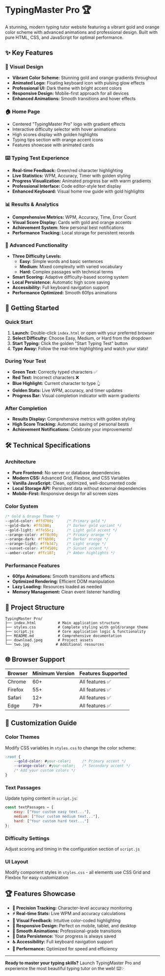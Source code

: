 # TypingMaster Pro 🏆

A stunning, modern typing tutor website featuring a vibrant gold and orange color scheme with advanced animations and professional design. Built with pure HTML, CSS, and JavaScript for optimal performance.

## ✨ Key Features

### 🎨 **Visual Design**
- **Vibrant Color Scheme:** Stunning gold and orange gradients throughout
- **Animated Logo:** Floating keyboard icon with pulsing glow effects
- **Professional UI:** Dark theme with bright accent colors
- **Responsive Design:** Mobile-first approach for all devices
- **Enhanced Animations:** Smooth transitions and hover effects

### 🏠 **Home Page**
- Centered "TypingMaster Pro" logo with gradient effects
- Interactive difficulty selector with hover animations
- High scores display with golden highlights
- Typing tips section with orange accent icons
- Features showcase with animated cards

### ⌨️ **Typing Test Experience**
- **Real-time Feedback:** Green/red character highlighting
- **Live Statistics:** WPM, Accuracy, Timer with golden styling
- **Progress Visualization:** Animated progress bar with warm gradients
- **Professional Interface:** Code editor-style text display
- **Enhanced Keyboard:** Visual home row guide with gold highlights

### 📊 **Results & Analytics**
- **Comprehensive Metrics:** WPM, Accuracy, Time, Error Count
- **Visual Score Display:** Cards with gold and orange accents
- **Achievement System:** New personal best notifications
- **Performance Tracking:** Local storage for persistent records

### 🎯 **Advanced Functionality**
- **Three Difficulty Levels:**
  - **Easy:** Simple words and basic sentences
  - **Medium:** Mixed complexity with varied vocabulary
  - **Hard:** Complex passages with technical terms
- **Smart Scoring:** Adaptive difficulty-based scoring system
- **Local Persistence:** Automatic high score saving
- **Accessibility:** Full keyboard navigation support
- **Performance Optimized:** Smooth 60fps animations

## 🚀 Getting Started

### **Quick Start**
1. **Launch:** Double-click `index.html` or open with your preferred browser
2. **Select Difficulty:** Choose Easy, Medium, or Hard from the dropdown
3. **Start Typing:** Click the golden "Start Typing Test" button
4. **Type Away:** Follow the real-time highlighting and watch your stats!

### **During Your Test**
- **Green Text:** Correctly typed characters ✅
- **Red Text:** Incorrect characters ❌
- **Blue Highlight:** Current character to type 👆
- **Golden Stats:** Live WPM, accuracy, and timer updates
- **Progress Bar:** Visual completion indicator with warm gradients

### **After Completion**
- **Results Display:** Comprehensive metrics with golden styling
- **High Score Tracking:** Automatic saving of personal bests
- **Achievement Notifications:** Celebrate your improvements!

## 🛠️ Technical Specifications

### **Architecture**
- **Pure Frontend:** No server or database dependencies
- **Modern CSS:** Advanced Grid, Flexbox, and CSS Variables
- **Vanilla JavaScript:** Clean, optimized, well-documented code
- **Local Storage API:** Persistent data without external dependencies
- **Mobile-First:** Responsive design for all screen sizes

### **Color System**
```css
/* Gold & Orange Theme */
--gold-color: #ffd700;      /* Primary gold */
--gold-dark: #ffb300;       /* Darker gold variant */
--gold-light: #ffe55c;      /* Light gold accent */
--orange-color: #ff8c00;    /* Primary orange */
--orange-dark: #ff6b00;     /* Darker orange */
--orange-light: #ffb347;    /* Light orange */
--sunset-color: #ff4500;    /* Sunset accent */
--amber-color: #ffc107;     /* Amber highlights */
```

### **Performance Features**
- **60fps Animations:** Smooth transitions and effects
- **Optimized Rendering:** Efficient DOM manipulation
- **Lazy Loading:** Resources loaded as needed
- **Memory Management:** Clean event listener handling

## 📁 Project Structure

```
TypingMaster Pro/
├── index.html          # Main application structure
├── styles.css          # Complete styling with gold/orange theme
├── script.js           # Core application logic & functionality
├── README.md           # Comprehensive documentation
├── download.jpeg       # Project assets
└── two.jpg            # Additional resources
```

## 🌐 Browser Support

| Browser | Minimum Version | Features Supported |
|---------|----------------|--------------------|
| Chrome  | 60+            | All features ✅    |
| Firefox | 55+            | All features ✅    |
| Safari  | 12+            | All features ✅    |
| Edge    | 79+            | All features ✅    |

## 🎨 Customization Guide

### **Color Themes**
Modify CSS variables in `styles.css` to change the color scheme:
```css
:root {
    --gold-color: #your-color;     /* Primary accent */
    --orange-color: #your-color;   /* Secondary accent */
    /* Add your custom colors */
}
```

### **Text Passages**
Update typing content in `script.js`:
```javascript
const textPassages = {
    easy: ["Your custom easy text..."],
    medium: ["Your custom medium text..."],
    hard: ["Your custom hard text..."]
};
```

### **Difficulty Settings**
Adjust scoring and timing in the configuration section of `script.js`

### **UI Layout**
Modify component styles in `styles.css` - all elements use CSS Grid and Flexbox for easy customization

## 🏆 Features Showcase

- **🎯 Precision Tracking:** Character-level accuracy monitoring
- **⚡ Real-time Stats:** Live WPM and accuracy calculations
- **🎨 Visual Feedback:** Intuitive color-coded highlighting
- **📱 Responsive Design:** Perfect on mobile, tablet, and desktop
- **🌟 Smooth Animations:** Professional-grade transitions
- **💾 Data Persistence:** Your progress is always saved
- **♿ Accessibility:** Full keyboard navigation support
- **🚀 Performance:** Optimized for speed and efficiency

---

**Ready to master your typing skills?** Launch TypingMaster Pro and experience the most beautiful typing tutor on the web! ⌨️✨
